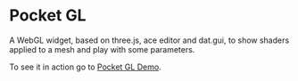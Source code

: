 # Pocket GL
A WebGL widget, based on three.js, ace editor  and dat.gui, to show shaders applied to a mesh and play with some parameters.

To see it in action go to [Pocket GL Demo](http://gportelli.github.io/pocket.gl/).
